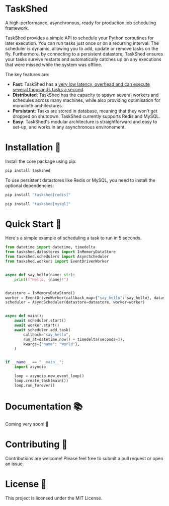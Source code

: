 # TaskShed

A high-performance, asynchronous, ready for production job scheduling framework.

TaskShed provides a simple API to schedule your Python coroutines for later execution. You can run tasks just once or on a recurring interval. The scheduler is dynamic, allowing you to add, update or remove tasks on the fly. Furthermore, by connecting to a persistent datastore, TaskShed ensures your tasks survive restarts and automatically catches up on any executions that were missed while the system was offline.

The key features are:

* **Fast**: TaskShed has a [very low latency, overhead and can execute several thousands tasks a second](https://chase-labs.github.io/taskshed/benchmarks/).
* **Distributed**: TaskShed has the capacity to spawn several workers and schedules across many machines, while also providing optimisation for monolinth architectures.
* **Persistant**: Tasks are stored in database, meaning that they won't get dropped on shutdown. TaskShed currently supports Redis and MySQL.
* **Easy**: TaskShed's modular architecture is straightforward and easy to set-up, and works in any asynchronous environement.


# Installation 🔧

Install the core package using pip:

```sh
pip install taskshed
```

To use persistent datastores like Redis or MySQL, you need to install the optional dependencies:

```sh
pip install "taskshed[redis]"
```


```sh
pip install "taskshed[mysql]"
```

# Quick Start 🏁

Here's a simple example of scheduling a task to run in 5 seconds.

```py
from datetime import datetime, timedelta
from taskshed.datastores import InMemoryDataStore
from taskshed.schedulers import AsyncScheduler
from taskshed.workers import EventDrivenWorker


async def say_hello(name: str):
    print(f"Hello, {name}!")


datastore = InMemoryDataStore()
worker = EventDrivenWorker(callback_map={"say_hello": say_hello}, datastore=datastore)
scheduler = AsyncScheduler(datastore=datastore, worker=worker)


async def main():
    await scheduler.start()
    await worker.start()
    await scheduler.add_task(
        callback="say_hello",
        run_at=datetime.now() + timedelta(seconds=3),
        kwargs={"name": "World"},
    )


if __name__ == "__main__":
    import asyncio

    loop = asyncio.new_event_loop()
    loop.create_task(main())
    loop.run_forever()
```

# Documentation 📚

Coming very soon! 🚧

# Contributing 🤝

Contributions are welcome! Please feel free to submit a pull request or open an issue.

# License 📜

This project is licensed under the MIT License.

